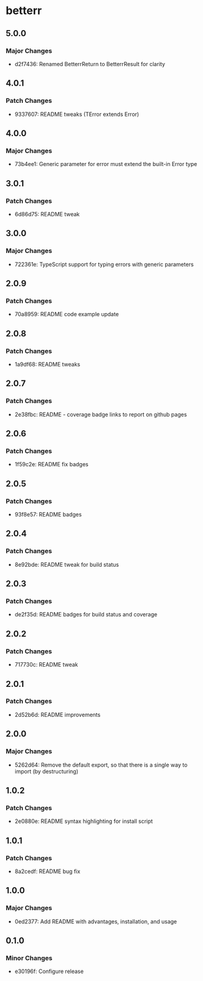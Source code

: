 # betterr

## 5.0.0

### Major Changes

- d2f7436: Renamed BetterrReturn to BetterrResult for clarity

## 4.0.1

### Patch Changes

- 9337607: README tweaks (TError extends Error)

## 4.0.0

### Major Changes

- 73b4ee1: Generic parameter for error must extend the built-in Error type

## 3.0.1

### Patch Changes

- 6d86d75: README tweak

## 3.0.0

### Major Changes

- 722361e: TypeScript support for typing errors with generic parameters

## 2.0.9

### Patch Changes

- 70a8959: README code example update

## 2.0.8

### Patch Changes

- 1a9df68: README tweaks

## 2.0.7

### Patch Changes

- 2e38fbc: README - coverage badge links to report on github pages

## 2.0.6

### Patch Changes

- 1f59c2e: README fix badges

## 2.0.5

### Patch Changes

- 93f8e57: README badges

## 2.0.4

### Patch Changes

- 8e92bde: README tweak for build status

## 2.0.3

### Patch Changes

- de2f35d: README badges for build status and coverage

## 2.0.2

### Patch Changes

- 717730c: README tweak

## 2.0.1

### Patch Changes

- 2d52b6d: README improvements

## 2.0.0

### Major Changes

- 5262d64: Remove the default export, so that there is a single way to import (by destructuring)

## 1.0.2

### Patch Changes

- 2e0880e: README syntax highlighting for install script

## 1.0.1

### Patch Changes

- 8a2cedf: README bug fix

## 1.0.0

### Major Changes

- 0ed2377: Add README with advantages, installation, and usage

## 0.1.0

### Minor Changes

- e30196f: Configure release
